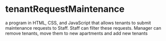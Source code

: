 # tenantRequestMaintenance
a program in HTML, CSS, and JavaScript that allows tenants to submit maintenance requests to Staff. Staff can filter these requests. Manager can remove tenants, move them to new apartments and add new tenants
